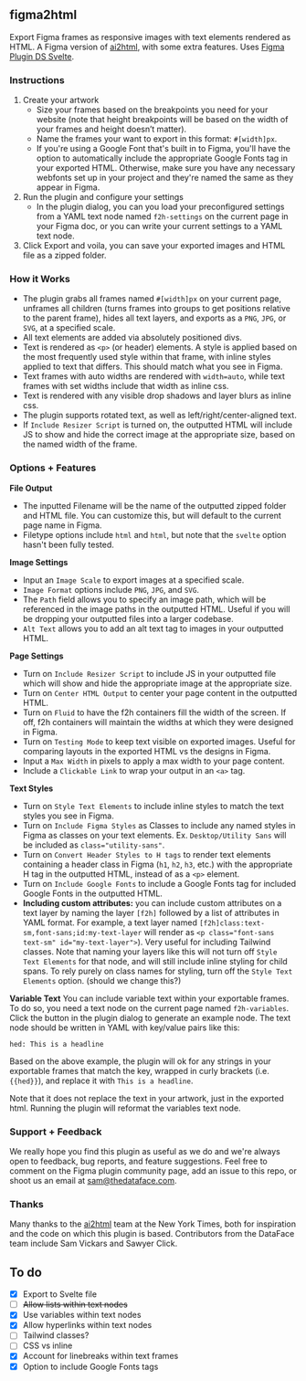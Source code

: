 ## figma2html

Export Figma frames as responsive images with text elements rendered as HTML. A Figma version of [ai2html](http://ai2html.org), with some extra features. Uses [Figma Plugin DS Svelte](https://github.com/thomas-lowry/figma-plugin-ds-svelte).

### Instructions

1. Create your artwork
    - Size your frames based on the breakpoints you need for your website (note that height breakpoints will be based on the width of your frames and height doesn’t matter).
    - Name the frames your want to export in this format: `#[width]px`.
    - If you're using a Google Font that's built in to Figma, you'll have the option to automatically include the appropriate Google Fonts tag in your exported HTML. Otherwise, make sure you have any necessary webfonts set up in your project and they're named the same as they appear in Figma.
2. Run the plugin and configure your settings
    - In the plugin dialog, you can you load your preconfigured settings from a YAML text node named `f2h-settings` on the current page in your Figma doc, or you can write your current settings to a YAML text node.
3. Click Export and voila, you can save your exported images and HTML file as a zipped folder.


### How it Works
- The plugin grabs all frames named `#[width]px` on your current page, unframes all children (turns frames into groups to get positions relative to the parent frame), hides all text layers, and exports as a `PNG`, `JPG`, or `SVG`, at a specified scale.
- All text elements are added via absolutely positioned divs.
- Text is rendered as `<p>` (or header) elements. A style is applied based on the most frequently used style within that frame, with inline styles applied to text that differs. This should match what you see in Figma.
- Text frames with auto widths are rendered with `width=auto`, while text frames with set widths include that width as inline css.
- Text is rendered with any visible drop shadows and layer blurs as inline css.
- The plugin supports rotated text, as well as left/right/center-aligned text.
- If `Include Resizer Script` is turned on, the outputted HTML will include JS to show and hide the correct image at the appropriate size, based on the named width of the frame.

### Options + Features
**File Output**
- The inputted Filename will be the name of the outputted zipped folder and HTML file. You can customize this, but will default to the current page name in Figma.
- Filetype options include `html` and `html`, but note that the `svelte` option hasn't been fully tested.

**Image Settings**
- Input an `Image Scale` to export images at a specified scale.
- `Image Format` options include `PNG`, `JPG`, and `SVG`.
- The `Path` field allows you to specify an image path, which will be referenced in the image paths in the outputted HTML. Useful if you will be dropping your outputted files into a larger codebase.
- `Alt Text` allows you to add an alt text tag to images in your outputted HTML.

**Page Settings**
- Turn on `Include Resizer Script` to include JS in your outputted file which will show and hide the appropriate image at the appropriate size.
- Turn on `Center HTML Output` to center your page content in the outputted HTML.
- Turn on `Fluid` to have the f2h containers fill the width of the screen. If off, f2h containers will maintain the widths at which they were designed in Figma.
- Turn on `Testing Mode` to keep text visible on exported images. Useful for comparing layouts in the exported HTML vs the designs in Figma.
- Input a `Max Width` in pixels to apply a max width to your page content.
- Include a `Clickable Link` to wrap your output in an `<a>` tag.

**Text Styles**
- Turn on `Style Text Elements` to include inline styles to match the text styles you see in Figma.
- Turn on `Include Figma Styles` as Classes to include any named styles in Figma as classes on your text elements. Ex. `Desktop/Utility Sans` will be included as `class="utility-sans"`.
- Turn on `Convert Header Styles to H tags` to render text elements containing a header class in Figma (`h1`, `h2`, `h3`, etc.) with the appropriate H tag in the outputted HTML, instead of as a `<p>` element.
- Turn on `Include Google Fonts` to include a Google Fonts tag for included Google Fonts in the outputted HTML.
- **Including custom attributes:** you can include custom attributes on a text layer by naming the layer `[f2h]` followed by a list of attributes in YAML format. For example, a text layer named `[f2h]class:text-sm,font-sans;id:my-text-layer` will render as `<p class="font-sans text-sm" id="my-text-layer">`). Very useful for including Tailwind classes. Note that naming your layers like this will not turn off `Style Text Elements` for that node, and will still include inline styling for child spans. To rely purely on class names for styling, turn off the `Style Text Elements` option. (should we change this?)

**Variable Text**
You can include variable text within your exportable frames. To do so, you need a text node on the current page named `f2h-variables`. Click the button in the plugin dialog to generate an example node. The text node should be written in YAML with key/value pairs like this:
```
hed: This is a headline
```
Based on the above example, the plugin will ok for any strings in your exportable frames that match the key, wrapped in curly brackets (i.e. `{{hed}}`), and replace it with `This is a headline`. 

Note that it does not replace the text in your artwork, just in the exported html. Running the plugin will reformat the variables text node.


### Support + Feedback
We really hope you find this plugin as useful as we do and we're always open to feedback, bug reports, and feature suggestions. Feel free to comment on the Figma plugin community page, add an issue to this repo, or shoot us an email at sam@thedataface.com.

### Thanks
Many thanks to the [ai2html](http://ai2html.org) team at the New York Times, both for inspiration and the code on which this plugin is based. Contributors from the DataFace team include Sam Vickars and Sawyer Click.



## To do

- [x] Export to Svelte file
- [ ] ~~Allow lists within text nodes~~
- [x] Use variables within text nodes
- [x] Allow hyperlinks within text nodes
- [ ] Tailwind classes?
- [ ] CSS vs inline
- [x] Account for linebreaks within text frames
- [x] Option to include Google Fonts tags